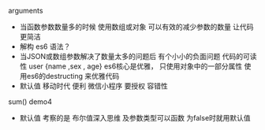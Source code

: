 arguments 
- 当函数参数数量多的时候  使用数组或对象  可以有效的减少参数的数量  让代码更简洁
- 解构 es6 语法？
- 当JSON或数组参数解决了数量太多的问题后  有个小小的负面问题  代码的可读性
user   {name ,sex , age}
es6核心是优雅， 只使用对象中的一部分属性   使用es6的destructing 来优雅代码
- 默认值
移动时代 便利
微信小程序 要授权
容错性

sum()  demo4
- 默认值 考察的是 布尔值深入思维 及参数类型可以函数  为false时就用默认值